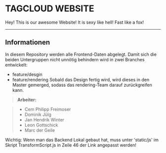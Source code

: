 TAGCLOUD WEBSITE
===================


Hey! This is our awesome Website! It is sexy like hell! Fast like a fox!

----------


Informationen
-------------

In diesem Repository werden alle Frontend-Daten abgelegt.
Damit sich die beiden Untergruppen nicht unnötig behindern wird in zwei Branches entwickelt:
- feature/desgin
- feature/rendering
Sobald das Design fertig wird, wird dieses in den Master gemerged, sodass das rendering-Team darauf zurückgreifen kann.

> **Arbeiter:**

> - Cem Philipp Freimoser
> - Dominik Jülg
> - Jan Hendrik Winter
> - Leon Gottschick
> - Marc der Geile

Wichtig: Wenn man das Backend Lokal gebaut hat, muss unter 'static/js' im Skript TransformScript.js in Zeile 46 der Link angepasst werden!
